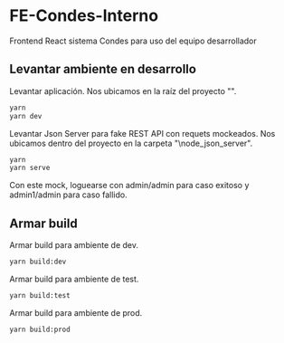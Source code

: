 # FE-Condes-Interno
Frontend React sistema Condes para uso del equipo desarrollador

## Levantar ambiente en desarrollo
Levantar aplicación. Nos ubicamos en la raíz del proyecto "\".
```sh
yarn
yarn dev
```
Levantar Json Server para fake REST API con requets mockeados. Nos ubicamos dentro del proyecto en la carpeta "\node_json_server\".
```sh
yarn
yarn serve
```
Con este mock, loguearse con admin/admin para caso exitoso y admin1/admin para caso fallido.

## Armar build
Armar build para ambiente de dev.
```sh
yarn build:dev
```
Armar build para ambiente de test.
```sh
yarn build:test
```
Armar build para ambiente de prod.
```sh
yarn build:prod
```
